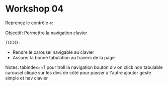 <!-- .slide: class="exercice small" -->

# Workshop 04

Reprenez le contrôle ✊: 

Objectif: Permettre la navigation clavier

TODO :
- Rendre le carousel navigable au clavier
- Assurer la bonne tabulation au travers de la page

Notes: 
tabindex=+1 pour troll la navigation
bouton div on click non tabulable
carousel clique sur les divs de côté pour passer à l'autre ajouter geste simple et nav clavier
